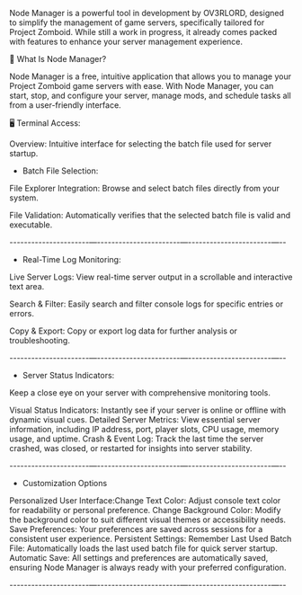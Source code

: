 Node Manager is a powerful tool in development by OV3RLORD, designed to simplify the management of game servers, specifically tailored for Project Zomboid. While still a work in progress, it already comes packed with features to enhance your server management experience.

📂 What Is Node Manager?

Node Manager is a free, intuitive application that allows you to manage your Project Zomboid game servers with ease. With Node Manager, you can start, stop, and configure your server, manage mods, and schedule tasks all from a user-friendly interface.

🖥️ Terminal Access:

Overview: Intuitive interface for selecting the batch file used for server startup.

- Batch File Selection:

File Explorer Integration: Browse and select batch files directly from your system. 

File Validation: Automatically verifies that the selected batch file is valid and executable.

----------------------—-----------------------—-----------------------—--

- Real-Time Log Monitoring:

Live Server Logs: View real-time server output in a scrollable and interactive text area.

Search & Filter: Easily search and filter console logs for specific entries or errors.

Copy & Export: Copy or export log data for further analysis or troubleshooting.

----------------------—-----------------------—-----------------------—--

- Server Status Indicators:

Keep a close eye on your server with comprehensive monitoring tools.

Visual Status Indicators: Instantly see if your server is online or offline with dynamic visual cues.
Detailed Server Metrics: View essential server information, including IP address, port, player slots, CPU usage, memory usage, and uptime.
Crash & Event Log: Track the last time the server crashed, was closed, or restarted for insights into server stability.

----------------------—-----------------------—-----------------------—--

- Customization Options

Personalized User Interface:Change Text Color: Adjust console text color for readability or personal preference.
Change Background Color: Modify the background color to suit different visual themes or accessibility needs.
Save Preferences: Your preferences are saved across sessions for a consistent user experience.
Persistent Settings:
Remember Last Used Batch File: Automatically loads the last used batch file for quick server startup.
Automatic Save: All settings and preferences are automatically saved, ensuring Node Manager is always ready with your preferred configuration.

----------------------—-----------------------—-----------------------—--


